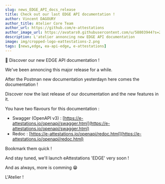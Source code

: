 ```yaml
---
slug: news_EDGE_API_docs_release
title: Check out our last EDGE API documentation !
author: Vincent DAGOURY
author_title: Atelier Core Team
author_url: https://github.com/e-attestations
author_image_url: https://avatars0.githubusercontent.com/u/58803944?s=200&v=4
description: L'atelier annoncing new EDGE API documentation
image: img/cropped-logo-eattestations-2.png
tags: [news,edge, ea-api-edge, e-attestations]
---
```


🚀 Discover our new EDGE API documentation !

<!--truncate-->

We've been annoncing this major release for a while. 

After the Postman new documentation yesterdayn here comes the documentation !

Discover now the last release of our documentation and the new features in it.

You have two flavours for this documentation :

- Swagger (OpenAPI v3) : [https://e-attestations.io/openapi/swagger.html](https://e-attestations.io/openapi/swagger.html)
- Redoc : [https://e-attestations.io/openapi/redoc.html](https://e-attestations.io/openapi/redoc.html)


Bookmark them quick !


And stay tuned, we'll launch eAttestations 'EDGE' very soon !

And as always, more is comming 😁

L'Atelier !
